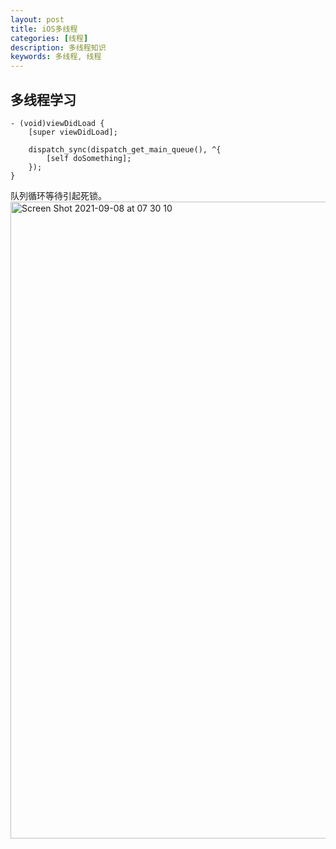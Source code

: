 ```yaml
---
layout: post
title: iOS多线程
categories: [线程]
description: 多线程知识
keywords: 多线程, 线程
---
```

## 多线程学习

```
- (void)viewDidLoad {
    [super viewDidLoad];
    
    dispatch_sync(dispatch_get_main_queue(), ^{
        [self doSomething];
    });
}
```
队列循环等待引起死锁。
<img width="1019" alt="Screen Shot 2021-09-08 at 07 30 10" src="https://user-images.githubusercontent.com/70840468/132422998-53b8296b-4458-4c4a-a676-4fd4df758851.png">

